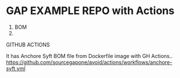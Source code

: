 # GAP EXAMPLE REPO with Actions 
1. BOM
2. 


GITHUB ACTIONS

It has Anchore Syft BOM file from Dockerfile image with GH Actions..
https://github.com/sourcegapone/avoid/actions/workflows/anchore-syft.yml
